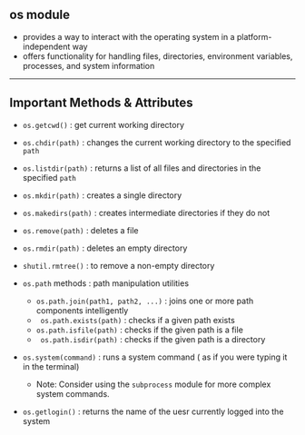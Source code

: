 ## **os module**

- provides a way to interact with the operating system in a platform-independent way
- offers functionality for handling files, directories, environment variables, processes, and system information


----

## **Important Methods & Attributes**

- ` os.getcwd() ` : get current working directory

- ` os.chdir(path) ` : changes the current working directory to the specified `path`

- ` os.listdir(path) ` : returns a list of all files and directories in the specified `path`

- ` os.mkdir(path) ` : creates a single directory

- ` os.makedirs(path) ` : creates intermediate directories if they do not 

- ` os.remove(path) ` : deletes a file

- ` os.rmdir(path) ` : deletes an empty directory

- ` shutil.rmtree() ` : to remove a non-empty directory

- ` os.path ` methods : path manipulation utilities
    - `os.path.join(path1, path2, ...)` : joins one or more path components intelligently
    - ` os.path.exists(path)` : checks if a given path exists
    - `os.path.isfile(path)` : checks if the given path is a file
    - ` os.path.isdir(path)` : checks if the given path is a directory

- ` os.system(command) ` : runs a system command ( as if you were typing it in the terminal)
    - Note: Consider using the `subprocess` module for more complex system commands.

- ` os.getlogin() ` : returns the name of the uesr currently logged into the system

